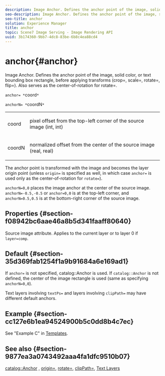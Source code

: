 ```yaml
---
description: Image Anchor. Defines the anchor point of the image, solid color, or text bounding box rectangle, before applying transforms (crop=, scale=, rotate=, flip=). Also serves as the center-of-rotation for rotate=.
seo-description: Image Anchor. Defines the anchor point of the image, solid color, or text bounding box rectangle, before applying transforms (crop=, scale=, rotate=, flip=). Also serves as the center-of-rotation for rotate=.
seo-title: anchor
solution: Experience Manager
title: anchor
topic: Scene7 Image Serving - Image Rendering API
uuid: 3b174360-9bb7-4dc8-83be-6b8c4ea88cd4
---
```


# anchor{#anchor}

Image Anchor. Defines the anchor point of the image, solid color, or text bounding box rectangle, before applying transforms (crop=, scale=, rotate=, flip=). Also serves as the center-of-rotation for rotate=.

 `anchor= *`coord`*`

`anchorN= *`coordN`*`

<table id="simpletable_3ED1CD0BF473439FA1132FC84B4452A8"> 
 <tr class="strow"> 
  <td class="stentry"> <p><span class="codeph"> <span class="varname"> coord</span> </span> </p> </td> 
  <td class="stentry"> <p>pixel offset from the top-left corner of the source image (int, int) </p></td> 
 </tr> 
 <tr class="strow"> 
  <td class="stentry"> <p><span class="codeph"> <span class="varname"> coordN</span> </span> </p> </td> 
  <td class="stentry"> <p>normalized offset from the center of the source image (real, real) </p></td> 
 </tr> 
</table>

The anchor point is transformed with the image and becomes the layer origin point (unless `origin=` is specified as well, in which case `anchor=` is used only as the center-of-rotation for `rotate=`).

`anchorN=0,0` places the image anchor at the center of the source image. `anchorN=-0.5,-0.5` or `anchor=0,0` is at the top-left corner, and `anchorN=0.5,0.5` is at the bottom-right corner of the source image.

## Properties {#section-f08942bc6aae46a8b5d341faaff80640}

Source image attribute. Applies to the current layer or to layer 0 if `layer=comp`.

## Default {#section-35d369fab1254f1a9b91684a6e169ad1}

If `anchor=` is not specified, catalog::Anchor is used. If `catalog::Anchor` is not defined, the center of the image rectangle is used (same as specifying `anchorN=0,0`).

Text layers involving `textPs=` and layers involving `clipPath=` may have different default anchors.

## Example {#section-cc127e6b1ea94524900b5c0dd8b4c7ec}

See "Example C" in [Templates](../../../../../is-api/http-ref/image-serving-api-ref/c-http-protocol-reference/c-templates/c-templates.md#concept-3cd2d2adae0e41b2979b9640244d4d3e).

## See also {#section-9877ea3a0743492aaa4fa1dfc9510b07}

[catalog::Anchor](/help/aem-is-ir-api/is-api/image-catalog/image-serving-api-ref/c-image-catalog-reference/c-image-svg-data-reference/c-image-data-reference/r-anchor-cat.md) , [origin=](../../../../../is-api/http-ref/image-serving-api-ref/c-http-protocol-reference/c-command-reference/r-origin.md#reference-e11c7ac06e2240cc884c3fec98f05138), [rotate=](../../../../../is-api/http-ref/image-serving-api-ref/c-http-protocol-reference/c-command-reference/r-rotate.md#reference-12abb086635546ec9ec2e1a793dc1096), [clipPath=](../../../../../is-api/http-ref/image-serving-api-ref/c-http-protocol-reference/c-command-reference/r-clippath.md#reference-8139b1b52dc54749b51b109521ddf83d), [Text Layers](../../../../../is-api/http-ref/image-serving-api-ref/c-http-protocol-reference/c-text-formatting/r-text-layers.md#reference-47e78cfb18134db5ab09e17af14a6a8f) 
